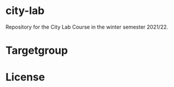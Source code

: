 # city-lab
Repository for the City Lab Course in the winter semester 2021/22. 



# Targetgroup


# License
